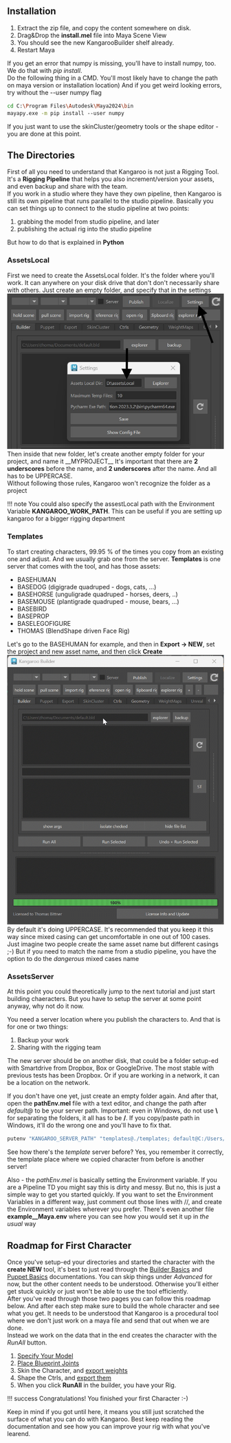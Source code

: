 ## Installation

1. Extract the zip file, and copy the content somewhere on disk.
2. Drag&Drop the **install.mel** file into Maya Scene View
3. You should see the new KangarooBuilder shelf already.
4. Restart Maya


If you get an error that numpy is missing, you'll have to install numpy, too.
We do that with *pip install*.  
Do the following thing in a CMD. You'll most likely have to  change the path on maya version or installation location)
And if you get weird looking errors, try without the --user numpy flag
```bash
cd C:\Program Files\Autodesk\Maya2024\bin 
mayapy.exe -m pip install ‐‐user numpy
```

If you just want to use the skinCluster/geometry tools or the shape editor - you are done at this point.


## The Directories

First of all you need to understand that Kangaroo is not just a Rigging Tool. It's a **Rigging Pipeline** that helps you also
increment/version your assets, and even backup and share with the team.    
If you work in a studio where they have they own pipeline, then Kangaroo is still its own pipeline
that runs parallel to the studio pipeline. Basically you can set things up to connect to the studio pipeline
at two points:

1. grabbing the model from studio pipeline, and later
2. publishing the actual rig into the studio pipeline

But how to do that is explained in **Python**

### AssetsLocal
First we need to create the AssetsLocal folder. It's the folder where you'll work. 
It can anywhere on your disk drive that don't don't necessarily share with others. Just create an empty folder, and specify that in the settings  
![Alt text](images/settingAssetsLocal.jpg)
Then inside that new folder, let's create another empty folder for your project, and name it \_\_MYPROJECT\_\_
It's important that there are **2 underscores** before the name, and **2 underscores** after the name. 
And all has to be UPPERCASE.  
Without following those rules, Kangaroo won't recognize the folder as a project

!!! note
    You could also specify the assestLocal path with the Environment Variable **KANGAROO_WORK_PATH**. This can be 
    useful if you are setting up kangaroo for a bigger rigging department

### Templates
To start creating characters, 99.95 % of the times you copy from an existing one and adjust.
And we usually grab one from the server. **Templates** is one server that comes with the tool, and has those assets:

- BASEHUMAN
- BASEDOG (digigrade quadruped - dogs, cats, ...)
- BASEHORSE (unguligrade quadruped - horses, deers, ..)
- BASEMOUSE (plantigrade quadruped - mouse, bears, ...)
- BASEBIRD
- BASEPROP
- BASELEGOFIGURE
- THOMAS (BlendShape driven Face Rig)

Let's go to the BASEHUMAN for example, and then in **Export -> NEW**, set the project and new asset name, and then click **Create**
![Alt text](images/newAssetGif.gif)
By default it's doing UPPERCASE. It's recommended that you keep it this way since mixed casing can get uncomfortable in one out of 100 cases.
Just imagine two people create the same asset name but different casings ;-)
But if you need to match the name from a studio pipeline, you have the option to do the *dangerous* mixed cases name 


### AssetsServer
At this point you could theoretically jump to the next tutorial and just start building chaeracters.
But you have to setup the server at some point anyway, why not do it now.

You need a server location where you publish the characters to. And that is for one or two things:

1. Backup your work 
2. Sharing with the rigging team

The new server should be on another disk, that could be a folder setup-ed with Smartdrive from Dropbox, Box or GoogleDrive.
The most stable with previous tests has been Dropbox.
Or if you are working in a network, it can be a location on the network. 

If you don't have one yet, just create an empty folder again.
And after that, open the **pathEnv.mel** file with a text editor, and change the path after *default@* to be your server path.
Important: even in Windows, do not use **\\** for separating the folders, it all has to be **/**. If you
copy/paste path in Windows, it'll do the wrong one and you'll have to fix that.
```bash
putenv "KANGAROO_SERVER_PATH" "templates@./templates; default@C:/Users/thoma/Dropbox/assetsServer";
```
See how there's the *template* server before? Yes, you remember it correctly, the template place where we copied character from before
is another server!

Also - the *pathEnv.mel* is basically setting the Environment variable.
If you are a Pipeline TD you might say this is dirty and messy. But no, this is just a simple way to get you started quickly.
If you want to set the Environment Variables in a different way, just comment out those lines with //, and
create the Environment variables wherever you prefer. There's even another file **example__Maya.env** where you can
see how you would set it up in *the usual* way


## Roadmap for First Character
Once you've setup-ed your directories and started the character with the **create NEW** tool, it's best to just read
through the [Builder Basics](builder/builderBasics.md) and [Puppet Basics](puppet/puppetBasics.md) documentations. You can skip things under *Advanced* for now,
but the other content needs to be understood. Otherwise you'll either get stuck quickly or just won't be able to use the tool
efficiently.  
After you've read through those two pages you can follow this roadmap below. And after each step make sure to build the
whole character and see what you get. It needs to be understood that Kangaroo is a procedural tool where we don't 
just work on a maya file and send that out when we are done.  
Instead we work on the data that in the end creates the character with the *RunAll* button.

1. [Specify Your Model](builder/builderBasics.md#importmodel)
2. [Place Blueprint Joints](puppet/puppetBasics.md#change-the-guide-joint-locations)
3. Skin the Character, and [export weights](builder/builderBasics.md#loaddeformers)
4. Shape the Ctrls, and [export them](builder/builderBasics.md#loadctrlshapes)
5. When you click **RunAll** in the builder, you have your Rig.  

!!! success
    Congratulations! You finished your first Character :-) 

Keep in mind if you got until here, it means you still just scratched the surface of what you can do with Kangaroo. 
Best keep reading the documentation and see how you can improve your rig with what you've learend.

